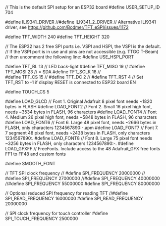 // This is the default SPI setup for an ESP32 board
#define USER_SETUP_ID 704

#define ILI9341_DRIVER 
//#define ILI9341_2_DRIVER // Alternative ILI9341 driver, see https://github.com/Bodmer/TFT_eSPI/issues/1172

#define TFT_WIDTH  240
#define TFT_HEIGHT 320

// The ESP32 has 2 free SPI ports i.e. VSPI and HSPI, the VSPI is the default.
// If the VSPI port is in use and pins are not accessible (e.g. TTGO T-Beam)
// then uncomment the following line:
#define USE_HSPI_PORT

#define TFT_BL   13 // LED back-light
#define TFT_MISO 19 // 
#define TFT_MOSI 23 // = SDA
#define TFT_SCLK 18 //  
#define TFT_CS   15 // 
#define TFT_DC    2 // 
#define TFT_RST   4 // Set TFT_RST to -1 if display RESET is connected to ESP32 board EN

#define TOUCH_CS 5

#define LOAD_GLCD    // Font 1. Original Adafruit 8 pixel font needs ~1820 bytes in FLASH
#define LOAD_FONT2   // Font 2. Small 16 pixel high font, needs ~3534 bytes in FLASH, 96 characters
#define LOAD_FONT4   // Font 4. Medium 26 pixel high font, needs ~5848 bytes in FLASH, 96 characters
#define LOAD_FONT6   // Font 6. Large 48 pixel font, needs ~2666 bytes in FLASH, only characters 1234567890:-.apm
#define LOAD_FONT7   // Font 7. 7 segment 48 pixel font, needs ~2438 bytes in FLASH, only characters 1234567890:.
#define LOAD_FONT8   // Font 8. Large 75 pixel font needs ~3256 bytes in FLASH, only characters 1234567890:-.
#define LOAD_GFXFF   // FreeFonts. Include access to the 48 Adafruit_GFX free fonts FF1 to FF48 and custom fonts

#define SMOOTH_FONT

// TFT SPI clock frequency
// #define SPI_FREQUENCY  20000000
// #define SPI_FREQUENCY  27000000
//#define SPI_FREQUENCY  40000000
//#define SPI_FREQUENCY  55000000
#define SPI_FREQUENCY  80000000

// Optional reduced SPI frequency for reading TFT
//#define SPI_READ_FREQUENCY  16000000
#define SPI_READ_FREQUENCY  20000000

// SPI clock frequency for touch controller
#define SPI_TOUCH_FREQUENCY  2500000  
